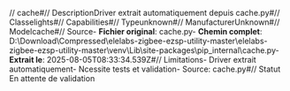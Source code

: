 // cache#// DescriptionDriver extrait automatiquement depuis cache.py#// Classelights#// Capabilities#// Typeunknown#// ManufacturerUnknown#// Modelcache#// Source- **Fichier original**: cache.py- **Chemin complet**: D:\Download\Compressed\elelabs-zigbee-ezsp-utility-master\elelabs-zigbee-ezsp-utility-master\venv\Lib\site-packages\pip\_internal\cache.py- **Extrait le**: 2025-08-05T08:33:34.539Z#// Limitations- Driver extrait automatiquement- Ncessite tests et validation- Source: cache.py#// Statut En attente de validation